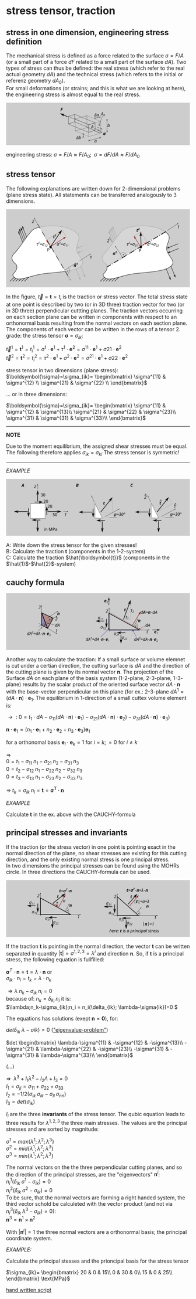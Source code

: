 # stress tensor, traction

## stress in one dimension, engineering stress definition

The mechanical stress is defined as a force related to the surface $\sigma=F/A$ (or a small part of a force $dF$ related to a small part of the surface $dA$). 
Two types of stress can thus be defined: the real stress (which refer to the real actual geometry $dA$) and the technical stress (which refers to the initial or referenz geometry $dA_0$).  
For small deformations (or strains; and this is what we are looking at here), the engineering stress is almost equal to the real stress. 

![OneDimStress](OneDimStress.png)



engineering stress: $\sigma=F/A\approx F/A_0; \;\; \sigma= dF/dA\approx F/dA_0$



## stress tensor

The following explanations are written down for 2-dimensional problems (plane stress state). All statements can be transferred analogously to 3 dimensions.

![traction](traction.png)


In the figure, $\vec{t}=\boldsymbol{t}=t_{i}$ is the traction or stress vector. The total stress state at one point is described by two (or in 3D three) traction vector for two (or in 3D three) perpendicular cuttting planes. The traction vectors occurring on each section plane can be written in components with respect to an orthonormal basis resulting from the normal vectors on each section plane. The components of each vector can be written in the rows of a tensor 2. grade: the stress tensor $\boldsymbol{\sigma}=\sigma_{ik}$:

$\vec{t}^1=\boldsymbol{t}^1=t_{i}^1=
\sigma^1 \cdot \boldsymbol{e}^1+\tau^1 \cdot \boldsymbol{e}^2=
\sigma^{11} \cdot \boldsymbol{e}^1+\sigma{21} \cdot \boldsymbol{e}^2$  
$\vec{t}^2=\boldsymbol{t}^2=t_{i}^2=
\tau^2 \cdot \boldsymbol{e}^1+\sigma^2 \cdot \boldsymbol{e}^2=
\sigma^{21} \cdot \boldsymbol{e}^1+\sigma{22} \cdot \boldsymbol{e}^2$

stress tensor in two dimensions (plane stress):
$\boldsymbol{\sigma}=\sigma_{ik}=
\begin{bmatrix}
\sigma^{11} & \sigma^{12} \\
\sigma^{21} & \sigma^{22} \\
\end{bmatrix}$

... or in three dimensions:

$\boldsymbol{\sigma}=\sigma_{ik}=
\begin{bmatrix}
\sigma^{11} & \sigma^{12} & \sigma^{13}\\
\sigma^{21} & \sigma^{22} & \sigma^{23}\\
\sigma^{31} & \sigma^{31} & \sigma^{33}\\
\end{bmatrix}$


---
**NOTE**

Due to the moment equilibrium, the assigned shear stresses must be equal.  
The following therefore applies $\sigma_{ik}=\sigma_{ki}$ The stress tensor is symmetric!

---

*EXAMPLE*

![ex1](ex1.png)

A: Write down the stress tensor for the given stresses!  
B: Calculate the traction $\boldsymbol{t}$ (components in the $1$-$2$-system)  
C: Calculate the traction $\hat{\boldsymbol{t}}$ (components in the $\hat{1}$-$\hat{2}$-system)  


## cauchy formula

![cauchyform](cauchyform.png)

Another way to calculate the traction: If a small surface or volume elemnet is cut under a certian direction, the cutting surface is $dA$ and the direction of the cutting plane is given by its normal vector $\boldsymbol{n}$. The projection of the Surface $dA$ on each plane of the basis system ($1$-$2$-plane, $2$-$3$-plane, $1$-$3$-plane) results by the scalar product of the oriented surface vector $dA \cdot \boldsymbol{n}$ with the base-vector perpendicular on this plane (for ex.: $2$-$3$-plane $dA^{1}= (dA \cdot \boldsymbol{n})\cdot \boldsymbol{e}_1$. The equilibrium in $1$-direction of a small cuttex volume element is:  

$\rightarrow \text{ : }0=t_1\cdot dA-
\sigma_{11}(d A \cdot \boldsymbol{n})\cdot \boldsymbol{e}_1)-
\sigma_{21}(d A \cdot \boldsymbol{n})\cdot \boldsymbol{e}_2)-
\sigma_{31}(d A \cdot \boldsymbol{n})\cdot \boldsymbol{e}_3)$

$\boldsymbol{n} \cdot \boldsymbol{e}_1 = (n_1 \cdot \boldsymbol{e}_1+n_2 \cdot \boldsymbol{e}_2+n_3 \cdot \boldsymbol{e}_3) \boldsymbol{e}_1$

for a orthonomal basis $\boldsymbol{e}_i \cdot \boldsymbol{e}_k =1 \text{ for }i=k; =0 \text{ for }i\neq k$

$\Rightarrow$  
$0=t_1-\sigma_{11}\;n_1-\sigma_{21}\;n_2-\sigma_{31}\;n_3$  
$0=t_2-\sigma_{12}\;n_1-\sigma_{22}\;n_2-\sigma_{32}\;n_3$  
$0=t_3-\sigma_{13}\;n_1-\sigma_{23}\;n_2-\sigma_{33}\;n_3$  

$\Rightarrow\;t_k=\sigma_{ik}\;n_i=\boldsymbol{t}=\boldsymbol{\sigma^T}\cdot \boldsymbol{n}$ 

*EXAMPLE*

Calculate $\boldsymbol{t}$ in the ex. above with the CAUCHY-formula


## principal stresses and invariants

If the traction (or the stress vector) in one point is pointing exact in the normal direction of the plane, no shear stresses are existing for this cutting direction, and the only existing normal stress is one principal stress.  
In two dimensions the principal stresses can be found using the MOHRs circle. In three directions the CAUCHY-formula can be used.

![PrinStress01](PrinStress01.png)

If the traction $\boldsymbol{t}$ is pointing in the normal direction, the vector $\boldsymbol{t}$ can be written separated in quantity $|\boldsymbol{t}|=\sigma^{1,2,3}=\lambda^i$ and direction $\boldsymbol{n}$. So, if $\boldsymbol{t}$ is a principal stress, the following equation is fullfilled:

$\boldsymbol{\sigma}^T\cdot\boldsymbol{n}=\boldsymbol{t}=\lambda\cdot\boldsymbol{n}$ or  
$\sigma_{ik}\cdot n_i=t_k=\lambda\cdot n_k$ 

$\Rightarrow \lambda\;n_k-\sigma_{ik}\; n_i =0$  
because of: $n_k=\delta_{k_i} \; n_i$ it is:  
$\lambda\;n_k-\sigma_{ik}\;n_i = n_i(\delta_{ik}\; \lambda-\sigma{ik})=0 $ 

The equations has solutions (exept $\boldsymbol{n}=\boldsymbol{0}$), for:

$det\delta_{ik}\; \lambda-\sigma{ik})=0$  (["eigenvalue-problem"](https://en.wikipedia.org/wiki/Eigenvalues_and_eigenvectors))  

$det
\begin{bmatrix}
\lambda-\sigma^{11} & -\sigma^{12} & -\sigma^{13}\\
-\sigma^{21} & \lambda-\sigma^{22} & -\sigma^{23}\\
-\sigma^{31} & -\sigma^{31} &  \lambda-\sigma^{33}\\
\end{bmatrix}$  

(...)

$\Rightarrow\;\;\lambda^3+I_1\lambda^2-I_2\Lambda+I_3=0$  
$I_1=\sigma_{jj}=\sigma_{11}+\sigma_{22}+\sigma_{33}$  
$I_2=-1/2(\sigma_{ik}\;\sigma_{ik}-\sigma_{ll}\;\sigma_{nn})$  
$I_3=det(\sigma_{ik})$

$I_i$ are the three **invariants** of the stress tensor. The qubic equation leads to three results for $\lambda^{1,2,3}$ the three main stresses. The values are the principal stresses and are sorted by magnitude:

$\sigma^1=max\{\lambda^1;\lambda^2;\lambda^3\}$  
$\sigma^2=mid\{\lambda^1;\lambda^2;\lambda^3\}$  
$\sigma^3=min\{\lambda^1;\lambda^2;\lambda^3\}$  

The normal vectors on the the three perpendicular cutting planes, and so the direction of the principal stresses, are the "eigenvectors" $\boldsymbol{n}^i$:  
$n^1_i(\delta_{ik}\; \sigma^1-\sigma_{ik})=0$  
$n^2_i(\delta_{ik}\; \sigma^2-\sigma_{ik})=0$  
To be sure, that the normal vectors are forming a right handed system, the third vector schold be calculeted with the vector product (and not via $n^3_i(\delta_{ik}\;\lambda^3-\sigma_{ik})=0$):   
$\boldsymbol{n}^3=\boldsymbol{n}^1 \times \boldsymbol{n}^2$

With $|\boldsymbol{n}^i|=1$ the three normal vectors are a orthonormal basis; the principal coordinate system.  

*EXAMPLE:*

Calculate the principal stesses and the prioncipal basis for the stress tensor

$\sigma_{ik}=
\begin{bmatrix}
20 & 0 & 15\\
0 & 30 & 0\\
15 & 0 & 25\\
\end{bmatrix} \text{MPa}$ 



[hand written script](https://campuas.frankfurt-university.de/pluginfile.php/459922/mod_folder/content/0/SS23_LMMD_skrip.pdf?forcedownload=1)

